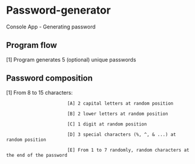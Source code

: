 # Password-generator
Console App - Generating password

Program flow
------------

[1] Program generates 5 (optional) unique passwords

Password composition
---------------------------------
[1] From 8 to 15 characters:
                          
                           [A] 2 capital letters at random position 
                           
                           [B] 2 lower letters at random position 
                           
                           [C] 1 digit at random position 
                           
                           [D] 3 special characters (%, ^, & ...) at random position 
                           
                           [E] From 1 to 7 randomly, random characters at the end of the password
                           

